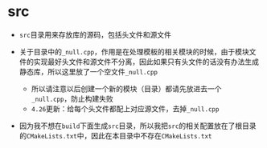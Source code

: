 # src

- `src`目录用来存放库的源码，包括头文件和源文件
- 关于目录中的`_null.cpp`，作用是在处理模板的相关模块的时候，由于模块文件的实现最好头文件和源文件不分离，因此如果只有头文件的话没有办法生成静态库，所以这里放了一个空文件`_null.cpp`
    - 所以请注意以后创建一个新的模块（目录）都请先放进去一个`_null.cpp`，防止构建失败
    - `4.26`更新：给每个头文件都配上对应源文件，去掉`_null.cpp`

- 因为我不想在`build`下面生成`src`目录，所以我把`src`的相关配置放在了根目录的`CMakeLists.txt`中，因此在本目录中不存在`CMakeLists.txt`

